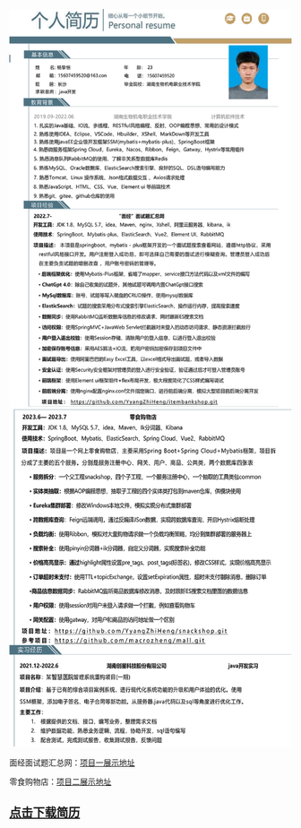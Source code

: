 ![图1](https://github.com/YyangZhiHeng/Curriculum-Vitae/blob/main/picture/1.1.1.png)
![图2](https://github.com/YyangZhiHeng/Curriculum-Vitae/blob/main/picture/1.1.2.png)

面经面试题汇总网：[项目一展示地址]( https://github.com/YyangZhiHeng/itembankshop.git)<br/>

零食购物店：[项目二展示地址](https://github.com/YyangZhiHeng/snackshop.git)
## **[点击下载简历](https://github.com/YyangZhiHeng/Curriculum-Vitae/releases)**
